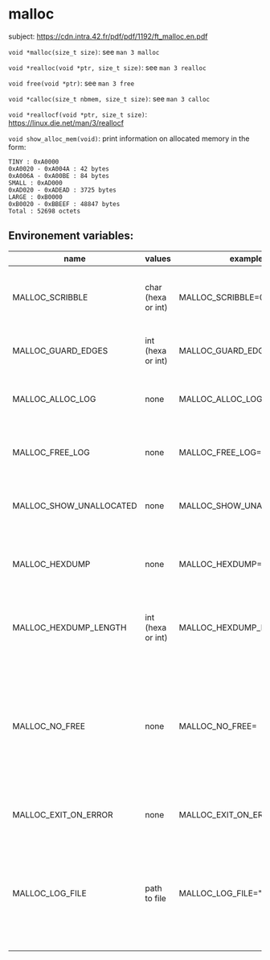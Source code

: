 # malloc

subject: https://cdn.intra.42.fr/pdf/pdf/1192/ft_malloc.en.pdf

``void *malloc(size_t size)``: see ``man 3 malloc``

``void *realloc(void *ptr, size_t size)``: see ``man 3 realloc``

``void free(void *ptr)``: see ``man 3 free``

``void *calloc(size_t nbmem, size_t size)``: see ``man 3 calloc``

``void *reallocf(void *ptr, size_t size)``: https://linux.die.net/man/3/reallocf

``void show_alloc_mem(void)``: print information on allocated memory in the form:
```
TINY : 0xA0000
0xA0020 - 0xA004A : 42 bytes
0xA006A - 0xA00BE : 84 bytes
SMALL : 0xAD000
0xAD020 - 0xADEAD : 3725 bytes
LARGE : 0xB0000
0xB0020 - 0xBBEEF : 48847 bytes
Total : 52698 octets
```

## Environement variables:
|name              |values              |example                        |implemented|description                                        |
|-----------------------|------------------|-------------------------------|-----------|---------------------------------------------------|
|MALLOC_SCRIBBLE        |char (hexa or int)|MALLOC_SCRIBBLE=0x42           |yes        |use scribble as default value to apply to free data, usefull to see accessed then freed data|
|MALLOC_GUARD_EDGES     |int (hexa or int) |MALLOC_GUARD_EDGES=0x10        |yes        |add bytes before and after allocated data as a protection against overflow|
|MALLOC_ALLOC_LOG       |none              |MALLOC_ALLOC_LOG=              |yes        |print additional information in stdout on alloc or reallocation of memory|
|MALLOC_FREE_LOG        |none              |MALLOC_FREE_LOG=               |yes        |print additional information in stdout on free or reallocation of memory|
|MALLOC_SHOW_UNALLOCATED|none              |MALLOC_SHOW_UNALLOCATED=       |yes        |force show_alloc_mem and the hexdump variant to also print unallocated block|
|MALLOC_HEXDUMP         |none              |MALLOC_HEXDUMP=                |yes        |change the default behavior of show_alloc_mem() to have a look similar to hexdump -C|
|MALLOC_HEXDUMP_LENGTH  |int (hexa or int) |MALLOC_HEXDUMP_LENGTH=256      |yes        |determine how much of the memory will be printed using show_alloc_mem() with the HEXDUMP option|
|MALLOC_NO_FREE         |none              |MALLOC_NO_FREE=                |yes        |do not set as free freed memory, increase drastically the page mapping, used for debbuging purpose only, free is still simulated, so if combined with log/invalid pointer it will output informations, but will not use the scribble option|
|MALLOC_EXIT_ON_ERROR   |none              |MALLOC_EXIT_ON_ERROR=          |yes        |explicit, will exit on any error and will force a log of the error|
|MALLOC_LOG_FILE        |path to file      |MALLOC_LOG_FILE="./malloc.log" |yes        |will output all log information in the file located at $MALLOC_LOG_FILE location (in append mode) instead of stderr, by default, if ALLOC_LOG and FREE_LOG arrent set, will only store errors and warnings|
